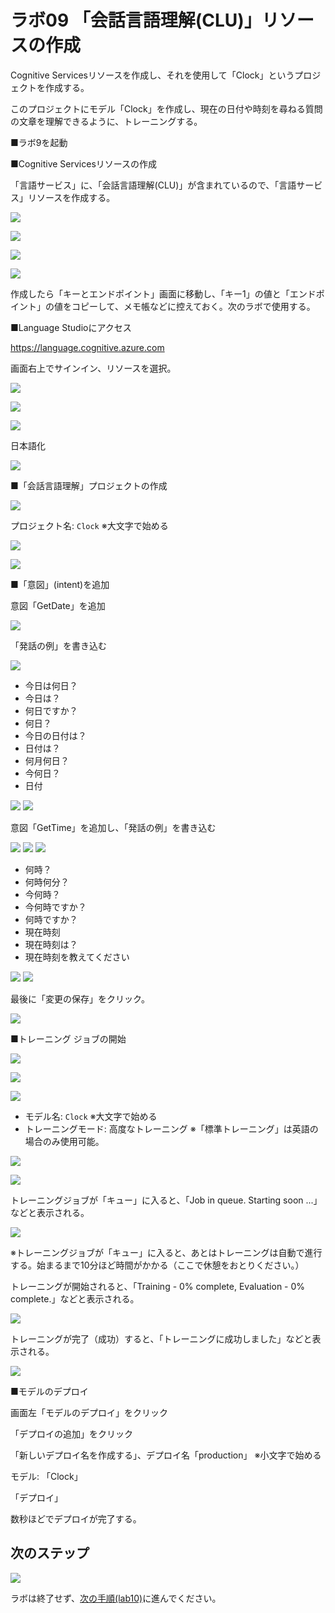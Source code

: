 # ラボ09 「会話言語理解(CLU)」リソースの作成

Cognitive Servicesリソースを作成し、それを使用して「Clock」というプロジェクトを作成する。

このプロジェクトにモデル「Clock」を作成し、現在の日付や時刻を尋ねる質問の文章を理解できるように、トレーニングする。

■ラボ9を起動

■Cognitive Servicesリソースの作成

「言語サービス」に、「会話言語理解(CLU)」が含まれているので、「言語サービス」リソースを作成する。

![](images/ss-2023-06-06-14-38-48.png)

![](images/ss-2023-06-06-14-39-56.png)

![](images/ss-2023-06-06-14-40-50.png)

![](images/ss-2023-06-06-14-41-10.png)

作成したら「キーとエンドポイント」画面に移動し、「キー1」の値と「エンドポイント」の値をコピーして、メモ帳などに控えておく。次のラボで使用する。

■Language Studioにアクセス

https://language.cognitive.azure.com

画面右上でサインイン、リソースを選択。

![](images/ss-2023-06-06-14-42-41.png)

![](images/ss-2023-06-06-14-43-22.png)

![](images/ss-2023-06-06-14-44-03.png)

日本語化

![](images/ss-2023-06-06-14-45-01.png)

■「会話言語理解」プロジェクトの作成

![](images/ss-2023-06-06-14-45-28.png)

プロジェクト名: `Clock` ※大文字で始める

![](images/ss-2023-06-06-14-49-11.png)

![](images/ss-2023-06-06-14-49-39.png)

■「意図」(intent)を追加

<!--
参考: https://learn.microsoft.com/ja-jp/azure/cognitive-services/language-service/conversational-language-understanding/how-to/build-schema#add-intents
-->

意図「GetDate」を追加

![](images/ss-2023-06-06-14-50-35.png)

「発話の例」を書き込む

![](images/ss-2023-06-06-14-51-17.png)


- 今日は何日？
- 今日は？
- 何日ですか？
- 何日？
- 今日の日付は？
- 日付は？
- 何月何日？
- 今何日？
- 日付

![](images/ss-2023-06-06-14-54-21.png)
![](images/ss-2023-06-06-14-56-03.png)


意図「GetTime」を追加し、「発話の例」を書き込む

![](images/ss-2023-06-06-14-57-27.png)
![](images/ss-2023-06-06-14-57-55.png)
![](images/ss-2023-06-06-14-58-49.png)

- 何時？
- 何時何分？
- 今何時？
- 今何時ですか？
- 何時ですか？
- 現在時刻
- 現在時刻は？
- 現在時刻を教えてください

![](images/ss-2023-06-06-15-00-03.png)
![](images/ss-2023-06-06-15-00-19.png)

最後に「変更の保存」をクリック。

![](images/ss-2023-06-06-15-00-35.png)

■トレーニング ジョブの開始

<!--
参考: https://learn.microsoft.com/ja-jp/azure/cognitive-services/language-service/conversational-language-understanding/how-to/train-model?tabs=language-studio#training-modes
-->

![](images/ss-2023-06-06-15-01-53.png)

![](images/ss-2023-06-06-15-02-09.png)

![](images/ss-2023-06-06-15-02-27.png)

- モデル名: `Clock` ※大文字で始める
- トレーニングモード: 高度なトレーニング ※「標準トレーニング」は英語の場合のみ使用可能。

![](images/ss-2023-06-06-15-03-12.png)

![](images/ss-2023-06-06-15-04-11.png)

トレーニングジョブが「キュー」に入ると、「Job in queue. Starting soon ...」 などと表示される。

![](images/ss-2023-06-06-15-04-28.png)

※トレーニングジョブが「キュー」に入ると、あとはトレーニングは自動で進行する。始まるまで10分ほど時間がかかる（ここで休憩をおとりください。）

<!-- 15:04 start -->

トレーニングが開始されると、「Training - 0% complete, Evaluation - 0% complete.」などと表示される。

![](images/ss-2023-06-06-15-13-09.png)

トレーニングが完了（成功）すると、「トレーニングに成功しました」などと表示される。

![](images/ss-2023-06-06-15-16-16.png)

■モデルのデプロイ

画面左「モデルのデプロイ」をクリック

「デプロイの追加」をクリック

「新しいデプロイ名を作成する」、デプロイ名「production」 ※小文字で始める

モデル: 「Clock」

「デプロイ」

数秒ほどでデプロイが完了する。

<!--
■モデルのエンドポイントとキーの取得

一覧で「production」を選択し、「予測URLの取得」をクリック。「予測URL」が表示される。

例:
```
https://eastusclu9283742.cognitiveservices.azure.com/language/:analyze-conversations?api-version=2022-10-01-preview
```

この文字列も、メモ帳などにコピーする。末尾の部分を削除し、`.cognitiveservices.azure.com/`で終わるようにする。

例:
```
https://eastusclu9283742.cognitiveservices.azure.com/
```

この「予測URL」も、メモ帳などに控えておく。次のラボで使用する。

※メモ帳には「言語サービス」の「キー」と、「モデル」の「予測URL」の2つの情報が記録されている。
-->

## 次のステップ

![](images/ss-2023-06-06-15-17-30.png)

ラボは終了せず、[次の手順(lab10)](lab10.md)に進んでください。

